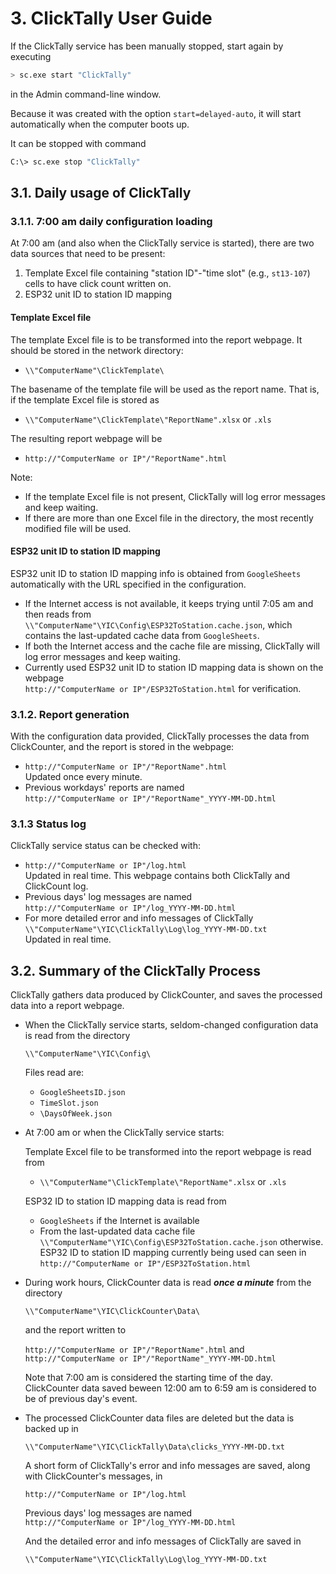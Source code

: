 # 3. ClickTally User Guide

If the ClickTally service has been manually stopped, start again by executing

```BASH
> sc.exe start "ClickTally"
```

in the Admin command-line window.

Because it was created with the option `start=delayed-auto`, it will start automatically when the computer boots up.

It can be stopped with command

```BASH
C:\> sc.exe stop "ClickTally"
```

## 3.1. Daily usage of ClickTally

### 3.1.1. 7:00 am daily configuration loading

At 7:00 am (and also when the ClickTally service is started), there are two data sources that need to be present:

1. Template Excel file containing "station ID"-"time slot" (e.g., `st13-107`) cells to have click count written on.
2. ESP32 unit ID to station ID mapping

#### Template Excel file

The template Excel file is to be transformed into the report webpage. It should be stored in the network directory:

- `\\"ComputerName"\ClickTemplate\`

The basename of the template file will be used as the report name. That is, if the template Excel file is stored as

- `\\"ComputerName"\ClickTemplate\"ReportName".xlsx` or `.xls`

The resulting report webpage will be

- `http://"ComputerName or IP"/"ReportName".html`

Note:

- If the template Excel file is not present, ClickTally will log error messages and keep waiting.
- If there are more than one Excel file in the directory, the most recently modified file will be used.

#### ESP32 unit ID to station ID mapping

ESP32 unit ID to station ID mapping info is obtained from `GoogleSheets` automatically with the URL specified in the configuration.

- If the Internet access is not available, it keeps trying until 7:05 am and then reads from `\\"ComputerName"\YIC\Config\ESP32ToStation.cache.json`, which contains the last-updated cache data from `GoogleSheets`.
- If both the Internet access and the cache file are missing,  ClickTally will log error messages and keep waiting.
- Currently used ESP32 unit ID to station ID mapping data is shown on the webpage\
  `http://"ComputerName or IP"/ESP32ToStation.html` for verification.

### 3.1.2. Report generation

With the configuration data provided, ClickTally processes the data from ClickCounter, and the report is stored in the webpage:

- `http://"ComputerName or IP"/"ReportName".html`\
  Updated once every minute.
- Previous workdays' reports are named\
  `http://"ComputerName or IP"/"ReportName"_YYYY-MM-DD.html`

### 3.1.3 Status log

ClickTally service status can be checked with:

- `http://"ComputerName or IP"/log.html`\
  Updated in real time. This webpage contains both ClickTally and ClickCount log.
- Previous days' log messages are named\
  `http://"ComputerName or IP"/log_YYYY-MM-DD.html`
- For more detailed error and info messages of ClickTally\
  `\\"ComputerName"\YIC\ClickTally\Log\log_YYYY-MM-DD.txt`\
  Updated in real time.

## 3.2. Summary of the ClickTally Process

ClickTally gathers data produced by ClickCounter, and saves the processed data into a report webpage.

- When the ClickTally service starts, seldom-changed configuration data is read from the directory

   `\\"ComputerName"\YIC\Config\`

  Files read are:
  - `GoogleSheetsID.json`
  - `TimeSlot.json`
  - `\DaysOfWeek.json`

- At 7:00 am or when the ClickTally service starts:
  
  Template Excel file to be transformed into the report webpage is read from

  - `\\"ComputerName"\ClickTemplate\"ReportName".xlsx` or `.xls`

  ESP32 ID to station ID mapping data is read from

  - `GoogleSheets` if the Internet is available
  - From the last-updated data cache file `\\"ComputerName"\YIC\Config\ESP32ToStation.cache.json` otherwise.\
    ESP32 ID to station ID mapping currently being used can seen in\
    `http://"ComputerName or IP"/ESP32ToStation.html`

- During work hours, ClickCounter data is read ___once a minute___ from the directory

  `\\"ComputerName"\YIC\ClickCounter\Data\`

  and the report written to

  `http://"ComputerName or IP"/"ReportName".html` and\
  `http://"ComputerName or IP"/"ReportName"_YYYY-MM-DD.html`

  Note that 7:00 am is considered the starting time of the day. ClickCounter data saved beween 12:00 am to 6:59 am is considered to be of previous day's event.

- The processed ClickCounter data files are deleted but the data is backed up in

  `\\"ComputerName"\YIC\ClickTally\Data\clicks_YYYY-MM-DD.txt`

  A short form of ClickTally's error and info messages are saved, along with ClickCounter's messages, in

  `http://"ComputerName or IP"/log.html`

  Previous days' log messages are named\
  `http://"ComputerName or IP"/log_YYYY-MM-DD.html`

  And the detailed error and info messages of ClickTally are saved in

  `\\"ComputerName"\YIC\ClickTally\Log\log_YYYY-MM-DD.txt`
